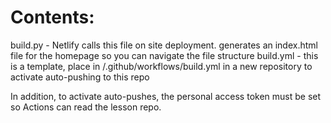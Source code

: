 # Contents:
build.py - Netlify calls this file on site deployment. generates an index.html file for the homepage so you can navigate the file structure
build.yml - this is a template, place in /.github/workflows/build.yml in a new repository to activate auto-pushing to this repo

In addition, to activate auto-pushes, the personal access token must be set so Actions can read the lesson repo. 
